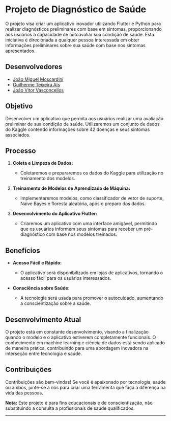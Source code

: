 # Projeto de Diagnóstico de Saúde

O projeto visa criar um aplicativo inovador utilizando Flutter e Python para realizar diagnósticos preliminares com base em sintomas, proporcionando aos usuários a capacidade de autoavaliar sua condição de saúde. Esta iniciativa é direcionada a qualquer pessoa interessada em obter informações preliminares sobre sua saúde com base nos sintomas apresentados.

## Desenvolvedores

- [João Miguel Moscardini](https://github.com/JoaoMiguelv)
- [Guilherme Teixeira Ais](https://github.com/guilhermeais)
- [João Vitor Vasconcellos](https://github.com/jaodevs)


## Objetivo

Desenvolver um aplicativo que permita aos usuários realizar uma avaliação preliminar de sua condição de saúde. Utilizaremos um conjunto de dados do Kaggle contendo informações sobre 42 doenças e seus sintomas associados.

## Processo

1. **Coleta e Limpeza de Dados:**
   - Coletaremos e prepararemos os dados do Kaggle para utilização no treinamento dos modelos.

2. **Treinamento de Modelos de Aprendizado de Máquina:**
   - Implementaremos modelos, como classificador de vetor de suporte, Naive Bayes e floresta aleatória, após o preparo dos dados.

3. **Desenvolvimento do Aplicativo Flutter:**
   - Criaremos um aplicativo com uma interface amigável, permitindo que os usuários informem seus sintomas para receber um pré-diagnóstico com base nos modelos treinados.

## Benefícios

- **Acesso Fácil e Rápido:**
  - O aplicativo será disponibilizado em lojas de aplicativos, tornando o acesso fácil para os usuários interessados.

- **Consciência sobre Saúde:**
  - A tecnologia será usada para promover o autocuidado, aumentando a conscientização sobre a saúde.

## Desenvolvimento Atual

O projeto está em constante desenvolvimento, visando a finalização quando o modelo e o aplicativo estiverem completamente funcionais. O conhecimento em machine learning e ciência de dados está sendo aplicado de maneira prática, contribuindo para uma abordagem inovadora na interseção entre tecnologia e saúde.

## Contribuições

Contribuições são bem-vindas! Se você é apaixonado por tecnologia, saúde ou ambos, junte-se a nós para criar uma ferramenta que faça a diferença na vida das pessoas.

**Nota:** Este projeto é para fins educacionais e de conscientização, não substituindo a consulta a profissionais de saúde qualificados.

---
